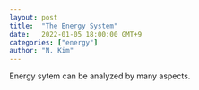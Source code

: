 ```yaml
---
layout: post
title:  "The Energy System"
date:   2022-01-05 18:00:00 GMT+9
categories: ["energy"]
author: "N. Kim"
---
```

Energy sytem can be analyzed by many aspects.